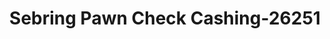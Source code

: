 ---
f_zip-code: 33870
f_state-code: FL
title: Sebring Pawn Check Cashing-26251
f_phone: 863-471-0100
f_city-only: Sebring
f_address: 419 N Ridgewood Dr Sebring
f_location-unique-id: '26251'
slug: sebring-pawn-check-cashing-26251
updated-on: '2024-05-30T13:46:58.046Z'
created-on: '2024-05-30T13:36:59.803Z'
published-on: '2024-05-30T13:54:32.469Z'
f_city-state: cms/city/sebring-fl.md
f_company: cms/company/sebring-pawn-check-cashing.md
f_state: cms/state/florida.md
layout: '[payday-loan].html'
tags: payday-loan
---